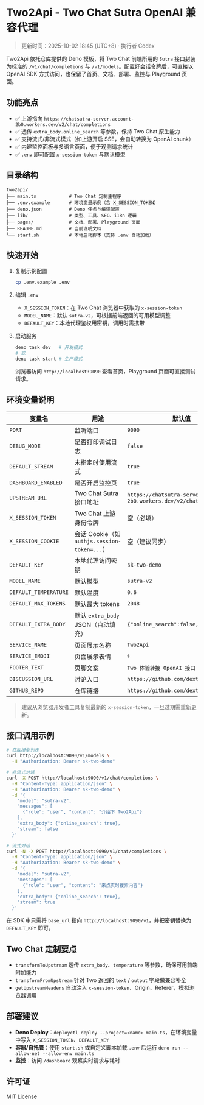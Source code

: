 # Two2Api - Two Chat Sutra OpenAI 兼容代理

> 更新时间：2025-10-02 18:45 (UTC+8) · 执行者 Codex

Two2Api 依托仓库提供的 Deno 模板，将 Two Chat 前端所用的 `Sutra` 接口封装为标准的 `/v1/chat/completions` 与 `/v1/models`。配置好会话令牌后，可直接以 OpenAI SDK 方式访问，也保留了首页、文档、部署、监控与 Playground 页面。

## 功能亮点

- ✅ 上游指向 `https://chatsutra-server.account-2b0.workers.dev/v2/chat/completions`
- ✅ 透传 `extra_body.online_search` 等参数，保持 Two Chat 原生能力
- ✅ 支持流式/非流式模式（如上游开启 SSE，会自动转换为 OpenAI chunk）
- ✅ 内建监控面板与多语言页面，便于观测请求统计
- ✅ `.env` 即可配置 `x-session-token` 与默认模型

## 目录结构

```
two2api/
├── main.ts            # Two Chat 定制主程序
├── .env.example       # 环境变量示例（含 X_SESSION_TOKEN）
├── deno.json          # Deno 任务与编译配置
├── lib/               # 类型、工具、SEO、i18n 逻辑
├── pages/             # 文档、部署、Playground 页面
├── README.md          # 当前说明文档
└── start.sh           # 本地启动脚本（支持 .env 自动加载）
```

## 快速开始

1. 复制示例配置

   ```bash
   cp .env.example .env
   ```

2. 编辑 `.env`

   - `X_SESSION_TOKEN`：在 Two Chat 浏览器中获取的 `x-session-token`
   - `MODEL_NAME`：默认 `sutra-v2`，可根据前端返回的可用模型调整
   - `DEFAULT_KEY`：本地代理鉴权用密钥，调用时需携带

3. 启动服务

   ```bash
   deno task dev   # 开发模式
   # 或
   deno task start # 生产模式
   ```

   浏览器访问 `http://localhost:9090` 查看首页，Playground 页面可直接测试请求。

## 环境变量说明

| 变量名 | 用途 | 默认值 |
| --- | --- | --- |
| `PORT` | 监听端口 | `9090` |
| `DEBUG_MODE` | 是否打印调试日志 | `false` |
| `DEFAULT_STREAM` | 未指定时使用流式 | `true` |
| `DASHBOARD_ENABLED` | 是否开启监控页 | `true` |
| `UPSTREAM_URL` | Two Chat Sutra 接口地址 | `https://chatsutra-server.account-2b0.workers.dev/v2/chat/completions` |
| `X_SESSION_TOKEN` | Two Chat 上游身份令牌 | 空（必填） |
| `X_SESSION_COOKIE` | 会话 Cookie（如 `authjs.session-token=...`） | 空（建议同步） |
| `DEFAULT_KEY` | 本地代理访问密钥 | `sk-two-demo` |
| `MODEL_NAME` | 默认模型 | `sutra-v2` |
| `DEFAULT_TEMPERATURE` | 默认温度 | `0.6` |
| `DEFAULT_MAX_TOKENS` | 默认最大 tokens | `2048` |
| `DEFAULT_EXTRA_BODY` | 默认 `extra_body` JSON（自动填充） | `{"online_search":false,...}` |
| `SERVICE_NAME` | 页面展示名称 | `Two2Api` |
| `SERVICE_EMOJI` | 页面展示表情 | `🌀` |
| `FOOTER_TEXT` | 页脚文案 | `Two 体验转接 OpenAI 接口` |
| `DISCUSSION_URL` | 讨论入口 | `https://github.com/dext7r/ZtoApi` |
| `GITHUB_REPO` | 仓库链接 | `https://github.com/dext7r/ZtoApi` |

> 建议从浏览器开发者工具复制最新的 `x-session-token`，一旦过期需重新更新。

## 接口调用示例

```bash
# 获取模型列表
curl http://localhost:9090/v1/models \
  -H "Authorization: Bearer sk-two-demo"

# 非流式对话
curl -X POST http://localhost:9090/v1/chat/completions \
  -H "Content-Type: application/json" \
  -H "Authorization: Bearer sk-two-demo" \
  -d '{
    "model": "sutra-v2",
    "messages": [
      {"role": "user", "content": "介绍下 Two2Api"}
    ],
    "extra_body": {"online_search": true},
    "stream": false
  }'

# 流式对话
curl -N -X POST http://localhost:9090/v1/chat/completions \
  -H "Content-Type: application/json" \
  -H "Authorization: Bearer sk-two-demo" \
  -d '{
    "model": "sutra-v2",
    "messages": [
      {"role": "user", "content": "来点实时搜索内容"}
    ],
    "extra_body": {"online_search": true},
    "stream": true
  }'
```

在 SDK 中只需将 `base_url` 指向 `http://localhost:9090/v1`，并把密钥替换为 `DEFAULT_KEY` 即可。

## Two Chat 定制要点

- `transformToUpstream` 透传 `extra_body`、`temperature` 等参数，确保可用前端附加能力
- `transformFromUpstream` 针对 Two 返回的 `text` / `output` 字段做兼容补全
- `getUpstreamHeaders` 自动注入 `x-session-token`、Origin、Referer，模拟浏览器调用

## 部署建议

- **Deno Deploy**：`deployctl deploy --project=<name> main.ts`，在环境变量中写入 `X_SESSION_TOKEN`、`DEFAULT_KEY`
- **容器/自托管**：使用 `start.sh` 或自定义脚本加载 `.env` 后运行 `deno run --allow-net --allow-env main.ts`
- **监控**：访问 `/dashboard` 观察实时请求与耗时

## 许可证

MIT License
